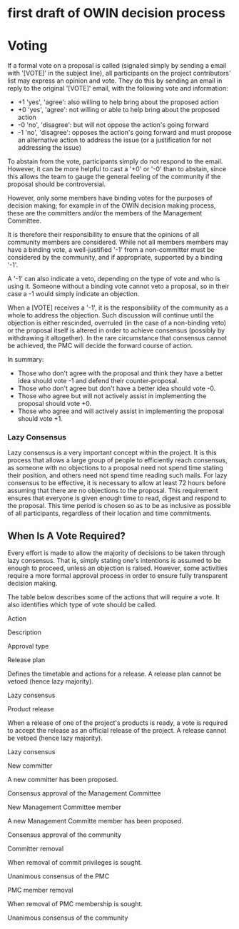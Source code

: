 
# first draft of OWIN decision process

# Voting

If a formal vote on a proposal is called (signaled simply by sending a email with '[VOTE]' in the subject line), all participants on the project contributors' list may express an opinion and vote. They do this by sending an email in reply to the original '[VOTE]' email, with the following vote and information:

* +1 'yes', 'agree': also willing to help bring about the proposed action
* +0 'yes', 'agree': not willing or able to help bring about the proposed action
* -0 'no', 'disagree': but will not oppose the action's going forward
* -1 'no', 'disagree': opposes the action's going forward and must propose an alternative action to address the issue (or a justification for not addressing the issue)

To abstain from the vote, participants simply do not respond to the email. However, it can be more helpful to cast a '+0' or '-0' than to abstain, since this allows the team to gauge the general feeling of the community if the proposal should be controversial.

However, only some members have binding votes for the purposes of decision making; for example in of the OWIN decision making process, these are the committers and/or the members of the Management Committee.

It is therefore their responsibility to ensure that the opinions of all community members are considered. While not all members members may have a binding vote, a well-justified '-1' from a non-committer must be considered by the community, and if appropriate, supported by a binding '-1'.

A '-1' can also indicate a veto, depending on the type of vote and who is using it. Someone without a binding vote cannot veto a proposal, so in their case a -1 would simply indicate an objection.

When a [VOTE] receives a '-1', it is the responsibility of the community as a whole to address the objection. Such discussion will continue until the objection is either rescinded, overruled (in the case of a non-binding veto) or the proposal itself is altered in order to achieve consensus (possibly by withdrawing it altogether). In the rare circumstance that consensus cannot be achieved, the PMC will decide the forward course of action.

In summary:

* Those who don't agree with the proposal and think they have a better idea should vote -1 and defend their counter-proposal.
* Those who don't agree but don't have a better idea should vote -0.
* Those who agree but will not actively assist in implementing the proposal should vote +0.
* Those who agree and will actively assist in implementing the proposal should vote +1.

###

### Lazy Consensus

Lazy consensus is a very important concept within the project. It is this process that allows a large group of people to efficiently reach consensus, as someone with no objections to a proposal need not spend time stating their position, and others need not spend time reading such mails. For lazy consensus to be effective, it is necessary to allow at least 72 hours before assuming that there are no objections to the proposal. This requirement ensures that everyone is given enough time to read, digest and respond to the proposal. This time period is chosen so as to be as inclusive as possible of all participants, regardless of their location and time commitments.

## When Is A Vote Required?

Every effort is made to allow the majority of decisions to be taken through lazy consensus. That is, simply stating one's intentions is assumed to be enough to proceed, unless an objection is raised. However, some activities require a more formal approval process in order to ensure fully transparent decision making.

The table below describes some of the actions that will require a vote. It also identifies which type of vote should be called.

Action

Description

Approval type

Release plan

Defines the timetable and actions for a release. A release plan cannot be vetoed (hence lazy majority).

Lazy consensus

Product release

When a release of one of the project's products is ready, a vote is required to accept the release as an official release of the project. A release cannot be vetoed (hence lazy majority).

Lazy consensus

New committer

A new committer has been proposed.

Consensus approval of the Management Committee

New Management Committee member

A new Management Committe member has been proposed.

Consensus approval of the community

Committer removal

When removal of commit privileges is sought.

Unanimous consensus of the PMC

PMC member removal

When removal of PMC membership is sought.

Unanimous consensus of the community  
